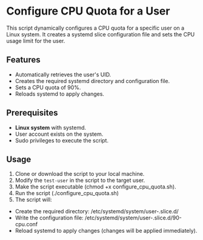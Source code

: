 # Configure CPU Quota for a User

This script dynamically configures a CPU quota for a specific user on a Linux system. It creates a systemd slice configuration file and sets the CPU usage limit for the user.

## Features

- Automatically retrieves the user's UID.
- Creates the required systemd directory and configuration file.
- Sets a CPU quota of 90%.
- Reloads systemd to apply changes.

## Prerequisites

- **Linux system** with systemd.
- User account exists on the system.
- Sudo privileges to execute the script.

## Usage

1. Clone or download the script to your local machine.
2. Modify the `test-user` in the script to the target user.
3. Make the script executable (chmod +x configure_cpu_quota.sh).
4. Run the script (./configure_cpu_quota.sh)
5. The script will:

- Create the required directory: /etc/systemd/system/user-<UID>.slice.d/
- Write the configuration file: /etc/systemd/system/user-<UID>.slice.d/90-cpu.conf
- Reload systemd to apply changes (changes will be applied immediately).
